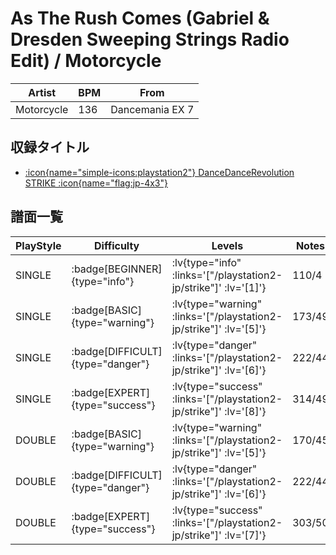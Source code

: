 # As The Rush Comes (Gabriel & Dresden Sweeping Strings Radio Edit) / Motorcycle

|Artist|BPM|From|
|------|---|----|
|Motorcycle|136|Dancemania EX 7|

## 収録タイトル

- [ :icon{name="simple-icons:playstation2"} DanceDanceRevolution STRIKE :icon{name="flag:jp-4x3"} ](/playstation2-jp/strike)

## 譜面一覧

|PlayStyle|Difficulty|Levels|Notes|Movie|
|---------|----------|------|-----|-----|
|SINGLE| :badge[BEGINNER]{type="info"} | :lv{type="info" :links='["/playstation2-jp/strike"]' :lv='[1]'} |110/4||
|SINGLE| :badge[BASIC]{type="warning"} | :lv{type="warning" :links='["/playstation2-jp/strike"]' :lv='[5]'} |173/49||
|SINGLE| :badge[DIFFICULT]{type="danger"} | :lv{type="danger" :links='["/playstation2-jp/strike"]' :lv='[6]'} |222/44||
|SINGLE| :badge[EXPERT]{type="success"} | :lv{type="success" :links='["/playstation2-jp/strike"]' :lv='[8]'} |314/49||
|DOUBLE| :badge[BASIC]{type="warning"} | :lv{type="warning" :links='["/playstation2-jp/strike"]' :lv='[5]'} |170/45||
|DOUBLE| :badge[DIFFICULT]{type="danger"} | :lv{type="danger" :links='["/playstation2-jp/strike"]' :lv='[6]'} |222/44||
|DOUBLE| :badge[EXPERT]{type="success"} | :lv{type="success" :links='["/playstation2-jp/strike"]' :lv='[7]'} |303/50||
